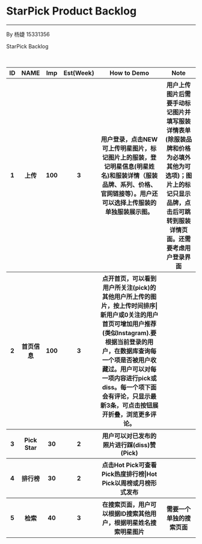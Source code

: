 # StarPick Product Backlog

---

By 杨婕 15331356

StarPick Backlog
<table>
    <thead>
        <tr>
            <th >ID</th>
            <th style="text-align: center;">NAME</th>
            <th style="text-align: center;">Imp</th>
            <th style="text-align: center;">Est(Week)</th>
            <th style="text-align: center;">How to Demo</th>
            <th style="text-align: center;">Note</th>
        </tr>
    </thead>
    <tbody>
       <tr>
            <th>1</th>
            <th>上传</th>
            <th>100</th>
            <th>3</th>
            <th>用户登录，点击NEW可上传明星图片，标记图片上的服装，登记明星信息(明星姓名)和服装详情（服装品牌、系列、价格、官网链接等）。用户还可以选择上传服装的单独服装展示图。</th>
            <th>用户上传图片后需要手动标记图片并填写服装详情表单(除服装品牌和价格为必填外其他为可选项)；图片上的标记只显示品牌，点击后可跳转到服装详情页面。还需要考虑用户登录界面</th>
        </tr>
        <tr>
            <th>2</th>
            <th>首页信息</th>
            <th>100</th>
            <th>3</th>
            <th>点开首页，可以看到用户所关注(pick)的其他用户所上传的图片，按上传时间排序|新用户或0关注的用户首页可增加用户推荐(类似Instagram).要根据当前登录的用户，在数据库查询每一个项是否被用户收藏过。用户可以对每一项内容进行pick或diss。每一个项下面会有评论，只显示最新3条，可点击按钮展开折叠，浏览更多评论。</th>
            <th></th>
        </tr>
        <tr>
            <th>3</th>
            <th>Pick Star</th>
            <th>30</th>
            <th>2</th>
            <th>用户可以对已发布的照片进行踩(diss)赞(Pick)</th>
            <th></th>
        </tr>
        <tr>
            <th>4</th>
            <th>排行榜</th>
            <th>30</th>
            <th>2</th>
            <th>点击Hot Pick可查看Pick热度排行榜|Hot Pick以周榜或月榜形式发布</th>
            <th></th>
        </tr>
        <tr>
            <th>5</th>
            <th>检索</th>
            <th>40</th>
            <th>3</th>
            <th>在搜索页面，用户可以根据ID搜索其他用户，根据明星姓名搜索明星图片</th>
            <th>需要一个单独的搜索页面</th>
        </tr>         
    </tbody>
</table>





